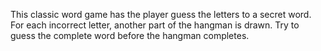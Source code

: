 This classic word game has the player guess the letters to a secret word. For each incorrect letter, another 
part of the hangman is drawn. Try to guess the complete word before the hangman completes.
